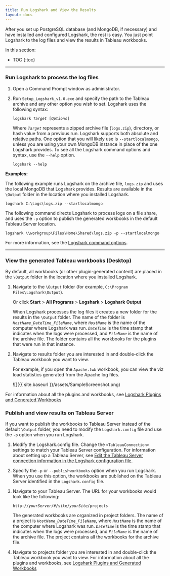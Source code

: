 ```yaml
---
title: Run Logshark and View the Results
layout: docs
---
```



After you set up PostgreSQL database (and MongoDB, if necessary) and have installed and configured Logshark, the rest is easy. You just point Logshark to the log files and view the results in Tableau workbooks.

In this section:

* TOC
{:toc}

-----------

### Run Logshark to process the log files


1.  Open a Command Prompt window as administrator.

2.  Run `Setup_Logshark_v1.0.exe` and specify the path to the Tableau archive and any other option you wish to set. Logshark uses the following syntax:
  
    <code>logshark <i>Target</i> [<i>Options</i>]</code>


    Where *`Target`* represents a zipped archive file (`logs.zip`), directory, or hash value from a previous run. Logshark supports both absolute and relative paths.
    One option that you will likely use is `--startlocalmongo`, unless you are using your own MongoDB instance in place of the one Logshark provides.
    To see all the Logshark command options and syntax, use the `--help` option.
 
    ```   
    logshark --help
    ```



**Examples:**

The following example runs Logshark on the archive file, `logs.zip` and uses the local MongoDB that Logshark provides. Results are available in the `\Output` folder in the location where you installed Logshark.

```
logshark C:\Logs\logs.zip --startlocalmongo
```

The following command directs Logshark to process logs on a file share, and uses the `-p` option to publish the generated workbooks in the default Tableau Server location.

```
logshark \\workgroup\Files\Home\Shared\logs.zip -p --startlocalmongo

```
For more information, see the [Logshark command options](logshark_cmds).




-----------------

### View the generated Tableau workbooks (Desktop)

By default, all workbooks (or other plugin-generated content) are placed in the `\Output` folder in the location where you installed Logshark. 

1.  Navigate to the `\Output` folder (for example, `C:\Program Files\Logshark\Output`). 
    
    Or click **Start** &gt; **All Programs** &gt; **Logshark** &gt; **Logshark** **Output**

    When Logshark processes the log files it creates a new folder for the results in the `\Output` folder. The name of the folder is *`HostName_DateTime_FileName`*, where  *`HostName`* is the name of the computer where Logshark was run. *`DateTime`* is the time stamp that indicates when the logs were processed, and *`FileName`* is the name of the archive file. The folder contains all the workbooks for the plugins that were run in that instance.

2.  Navigate to results folder you are interested in and double-click the Tableau workbook you want to view. 

    For example, if you open the `Apache.twb` workbook, you can view the viz load statistics generated from the Apache log files.     


    ![]({{ site.baseurl }}/assets/SampleScreenshot.png)

   For information about all the plugins and workbooks, see [Logshark Plugins and Generated Workbooks](logshark_plugins)

### Publish and view results on Tableau Server

If you want to publish the workbooks to Tableau Server instead of the default `\Output` folder, you need to modify the `Logshark.config` file and use the `-p` option when you run Logshark. 

1. Modify the Logshark.config file. Change the  `<TableauConnection>` settings to match your Tableau Server configuration.   For information about setting up a Tableau Server, see [Edit the Tableau Server connection information in the Logshark configuration file](logshark_install#edit-the-tableau-server-connection-information-in-the-logshark-configuration-file). 

2. Specify the `-p` or `--publishworkbooks` option when you run Logshark. When you use this option, the workbooks are published on the Tableau Server identified in the `Logshark.config` file.

3.  Navigate to your Tableau Server. 
    The URL for your workbooks would look like the following:  

    <code>http://<i>yourServer</i>/#/site/<i>yourSite</i>/projects   </code>

    The generated workbooks are organized in project folders. The name of a project is  *`HostName_DateTime_FileName`*, where  *`HostName`* is the name of the computer where Logshark was run. *`DateTime`* is the time stamp that indicates when the logs were processed, and *`FileName`* is the name of the archive file. The project contains all the workbooks for the archive file.

4.   Navigate to projects folder you are interested in and double-click the Tableau workbook you want to view. 
     For information about all the plugins and workbooks, see [Logshark Plugins and Generated Workbooks](logshark_plugins)
